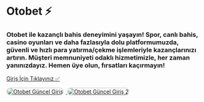 <h1>Otobet ⚡️</h1>
<h3>Otobet ile kazançlı bahis deneyimini yaşayın! Spor, canlı bahis, casino oyunları ve daha fazlasıyla dolu platformumuzda, güvenli ve hızlı para yatırma/çekme işlemleriyle kazançlarınızı artırın. Müşteri memnuniyeti odaklı hizmetimizle, her zaman yanınızdayız. Hemen üye olun, fırsatları kaçırmayın!</h3>

<p>
    <a href="https://denemebonusuu.site/">Giriş İçin Tıklayınız ✅</a>
</p>

<a href="https://denemebonusuu.site/" title="Otobet Güncel Giriş">
    <img src="https://i.ibb.co/YjtLwQ8/cats.jpg" alt="Otobet Güncel Giriş" style="max-width: 48%; border: 2px solid #ddd; border-radius: 10px; margin-right: 1%;">
</a>
<a href="https://denemebonusuu.site/" title="Otobet Güncel Giriş">
    <img src="https://i.ibb.co/VHdrjnQ/df.jpg" alt="Otobet Güncel Giriş 2" style="max-width: 48%; border: 2px solid #ddd; border-radius: 10px;">
</a>
